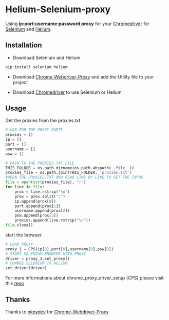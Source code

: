 # Helium-Selenium-proxy
Using **ip:port:username:password proxy** for your [Chromedriver](https://chromedriver.chromium.org/) for [Selenium](https://github.com/mherrmann/selenium-python-helium) and [Helium](https://github.com/JadenGeller/Helium).

## Installation

+ Download Selenium and Helium
```bash
pip install selenium helium
```

+ Download [Chrome-Webdriver-Proxy](https://github.com/nkpydev/Chrome-Webdriver-Proxy) and add the Utility file to your project

+ Download [Chromedriver](https://chromedriver.chromium.org/) to use Selenium or Helium

## Usage

Get the proxies from the proxies.txt
```python
# VAR FOR THE PROXY PARTS
proxies = []
ip = []
port = []
username = []
psw = []

# PATH TO THE PROXIES.TXT FILE
THIS_FOLDER = os.path.dirname(os.path.abspath(__file__))
proxies_file = os.path.join(THIS_FOLDER, 'proxies.txt')
#OPEN THE PROXIES.TXT AND READ LINE BY LINE TO GET THE INFOS
file = open(str(proxies_file), "r")
for line in file:
    prox = line.rstrip("\n")
    prox = prox.split(":")
    ip.append(prox[0])
    port.append(prox[1])
    username.append(prox[2])
    psw.append(prox[3])
    proxies.append(line.rstrip("\n"))
file.close()
```
start the browser
```python
# LOAD PROXY
proxy_1 = CPS(ip[0],port[0],username[0],psw[0])
# START SELENIUM BROWSER WITH PROXY
driver = proxy_1.set_proxy()
# CHANGE SELENIUM TO HELIUM 
set_driver(driver)
```
For more informations about chrome_proxy_driver_setup (CPS) please visit this [repo](https://github.com/nkpydev/Chrome-Webdriver-Proxy)

## Thanks
Thanks to [nkpydev](https://github.com/nkpydev) for [Chrome-Webdriver-Proxy](https://github.com/nkpydev/Chrome-Webdriver-Proxy)

